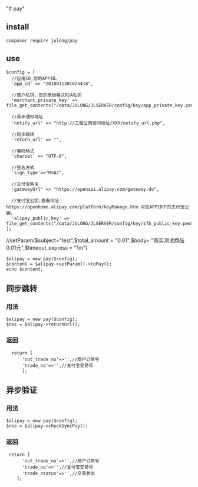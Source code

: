 "# pay"  
## install 
    composer require julong/pay  
## use   

    $config = [  
      //应用ID,您的APPID。
      'app_id' => "2018011301825418",  
  
      //商户私钥，您的原始格式RSA私钥  
      'merchant_private_key' => file_get_contents("/data/JULONG/JLSERVER/config/key/app_private_key.pem"),  
  
      //异步通知地址  
      'notify_url' => "http://工程公网访问地址/XXX/notify_url.php",  
  
      //同步跳转  
      'return_url' => "",  
  
      //编码格式  
      'charset' => "UTF-8",  
  
      //签名方式  
      'sign_type'=>"RSA2",  

      //支付宝网关  
      'gatewayUrl' => "https://openapi.alipay.com/gateway.do",   
 
      //支付宝公钥,查看地址：https://openhome.alipay.com/platform/keyManage.htm 对应APPID下的支付宝公钥。  
      'alipay_public_key' => file_get_contents("/data/JULONG/JLSERVER/config/key/zfb_public_key.pem"),  
    ];   
  //setParam($subject="test",$total_amount = "0.01",$body= "购买测试商品0.01元",$timeout_express = "1m")   
  
    $alipay = new pay($config); 
    $content = $alipay->setParam()->toPay();   
    echo $content;   
 
## 同步跳转    
### 用法   
    $alipay = new pay($config);    
    $res = $alipay->returnUrl();   
### 返回   
      return [
          'out_trade_no'=>'',//商户订单号
          'trade_no'=>'',//支付宝交易号
          ];

## 异步验证    
### 用法   
    $alipay = new pay($config);    
    $res = $alipay->checkSyncPay();   
### 返回     
     return [  
          'out_trade_no'=>'',//商户订单号  
          'trade_no'=>'',//支付宝交易号  
          'trade_status'=>'',//交易状态  
        ];    
 
